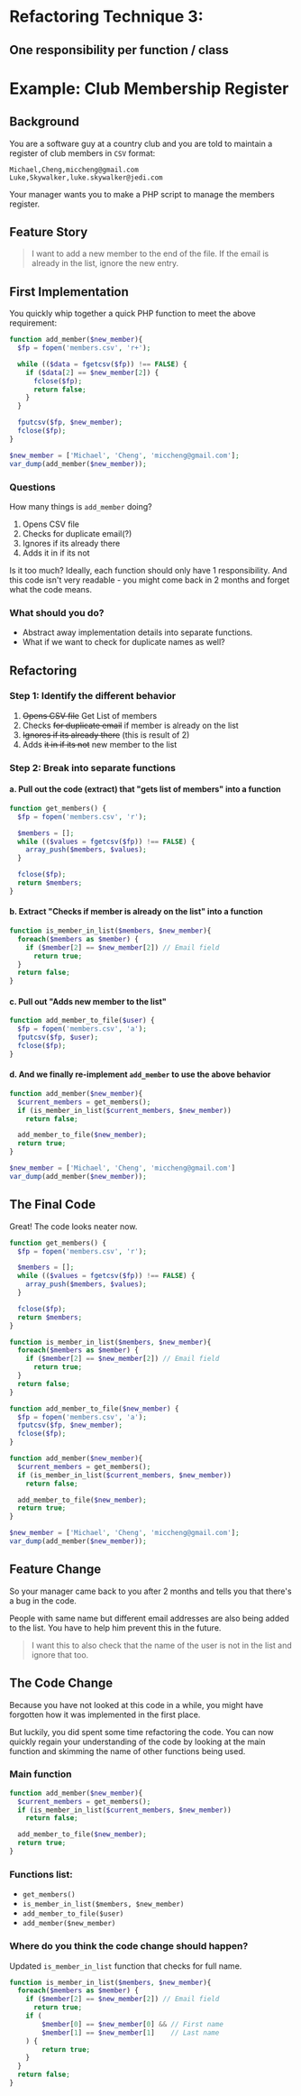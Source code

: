 # Refactoring Technique 3:

## One responsibility per function / class

# Example: Club Membership Register

## Background

You are a software guy at a country club and you are told to maintain a register of club members in `CSV` format:

```csv
Michael,Cheng,miccheng@gmail.com
Luke,Skywalker,luke.skywalker@jedi.com
```
Your manager wants you to make a PHP script to manage the members register.

## Feature Story
> I want to add a new member to the end of the file.
> If the email is already in the list, ignore the new entry.

## First Implementation

You quickly whip together a quick PHP function to meet the above requirement:

```php
function add_member($new_member){
  $fp = fopen('members.csv', 'r+');

  while (($data = fgetcsv($fp)) !== FALSE) {
    if ($data[2] == $new_member[2]) {
      fclose($fp);
      return false;
    }
  }

  fputcsv($fp, $new_member);
  fclose($fp);
}

$new_member = ['Michael', 'Cheng', 'miccheng@gmail.com'];
var_dump(add_member($new_member));
```

### Questions

How many things is `add_member` doing?

1. Opens CSV file
2. Checks for duplicate email(?)
3. Ignores if its already there
4. Adds it in if its not

Is it too much? Ideally, each function should only have 1 responsibility. And this code isn't very readable - you might come back in 2 months and forget what the code means.

### What should you do?

- Abstract away implementation details into separate functions.
- What if we want to check for duplicate names as well?

## Refactoring

### Step 1: Identify the different behavior

1. <strike>Opens CSV file</strike> Get List of members
2. Checks <strike>for duplicate email</strike> if member is already on the list
3. <strike>Ignores if its already there</strike> (this is result of 2)
4. Adds <strike>it in if its not</strike> new member to the list

### Step 2: Break into separate functions

#### a. Pull out the code (extract) that "gets list of members" into a function

```php
function get_members() {
  $fp = fopen('members.csv', 'r');

  $members = [];
  while (($values = fgetcsv($fp)) !== FALSE) {
    array_push($members, $values);
  }

  fclose($fp);
  return $members;
}
```

#### b. Extract "Checks if member is already on the list" into a function

```php
function is_member_in_list($members, $new_member){
  foreach($members as $member) {
    if ($member[2] == $new_member[2]) // Email field
      return true;
  }
  return false;
}
```

#### c. Pull out "Adds new member to the list"

```php
function add_member_to_file($user) {
  $fp = fopen('members.csv', 'a');
  fputcsv($fp, $user);
  fclose($fp);
}
```

#### d. And we finally re-implement `add_member` to use the above behavior

```php
function add_member($new_member){
  $current_members = get_members();
  if (is_member_in_list($current_members, $new_member))
    return false;

  add_member_to_file($new_member);
  return true;
}

$new_member = ['Michael', 'Cheng', 'miccheng@gmail.com']
var_dump(add_member($new_member));
```

## The Final Code

Great! The code looks neater now.

```php
function get_members() {
  $fp = fopen('members.csv', 'r');

  $members = [];
  while (($values = fgetcsv($fp)) !== FALSE) {
    array_push($members, $values);
  }

  fclose($fp);
  return $members;
}

function is_member_in_list($members, $new_member){
  foreach($members as $member) {
    if ($member[2] == $new_member[2]) // Email field
      return true;
  }
  return false;
}

function add_member_to_file($new_member) {
  $fp = fopen('members.csv', 'a');
  fputcsv($fp, $new_member);
  fclose($fp);
}

function add_member($new_member){
  $current_members = get_members();
  if (is_member_in_list($current_members, $new_member))
    return false;

  add_member_to_file($new_member);
  return true;
}

$new_member = ['Michael', 'Cheng', 'miccheng@gmail.com'];
var_dump(add_member($new_member));
```

## Feature Change

So your manager came back to you after 2 months and tells you that there's a bug in the code.

People with same name but different email addresses are also being added to the list. You have to help him prevent this in the future.

> I want this to also check that the name of the user is not in the list and ignore that too.

## The Code Change

Because you have not looked at this code in a while, you might have forgotten how it was implemented in the first place.

But luckily, you did spent some time refactoring the code. You can now quickly regain your understanding of the code by looking at the main function and skimming the name of other functions being used.

### Main function

```php
function add_member($new_member){
  $current_members = get_members();
  if (is_member_in_list($current_members, $new_member))
    return false;

  add_member_to_file($new_member);
  return true;
}
```

### Functions list:

- `get_members()`
- `is_member_in_list($members, $new_member)`
- `add_member_to_file($user)`
- `add_member($new_member)`

### Where do you think the code change should happen?

Updated `is_member_in_list` function that checks for full name.

```php
function is_member_in_list($members, $new_member){
  foreach($members as $member) {
    if ($member[2] == $new_member[2]) // Email field
      return true;
    if (
        $member[0] == $new_member[0] && // First name
        $member[1] == $new_member[1]    // Last name
    ) {
    	return true;
    }
  }
  return false;
}
```
